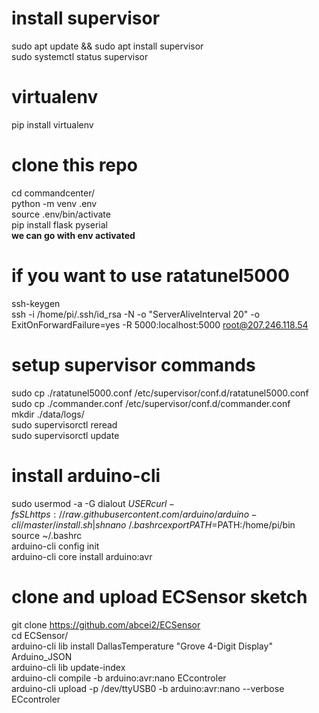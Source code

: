 # install supervisor
sudo apt update && sudo apt install supervisor  
sudo systemctl status supervisor  
# virtualenv
pip install virtualenv  
# clone this repo
cd commandcenter/  
python -m venv .env  
source .env/bin/activate  
pip install flask pyserial  
**we can go with env activated**  
# if you want to use ratatunel5000  
ssh-keygen  
ssh -i /home/pi/.ssh/id_rsa -N  -o "ServerAliveInterval 20" -o ExitOnForwardFailure=yes -R 5000:localhost:5000    root@207.246.118.54  
# setup supervisor commands 
sudo cp ./ratatunel5000.conf /etc/supervisor/conf.d/ratatunel5000.conf  
sudo cp ./commander.conf /etc/supervisor/conf.d/commander.conf  
mkdir ./data/logs/  
sudo supervisorctl reread  
sudo supervisorctl update  

# install arduino-cli  
sudo usermod -a -G dialout $USER  
curl -fsSL https://raw.githubusercontent.com/arduino/arduino-cli/master/install.sh | sh  
nano ~/.bashrc  
export PATH=$PATH:/home/pi/bin  
source ~/.bashrc  
arduino-cli config init  
arduino-cli core install arduino:avr  
# clone and upload ECSensor sketch  
git clone https://github.com/abcei2/ECSensor  
cd ECSensor/  
arduino-cli lib install DallasTemperature "Grove 4-Digit Display" Arduino_JSON  
arduino-cli lib update-index  
arduino-cli compile -b arduino:avr:nano ECcontroler  
arduino-cli upload -p /dev/ttyUSB0 -b arduino:avr:nano --verbose ECcontroler  
